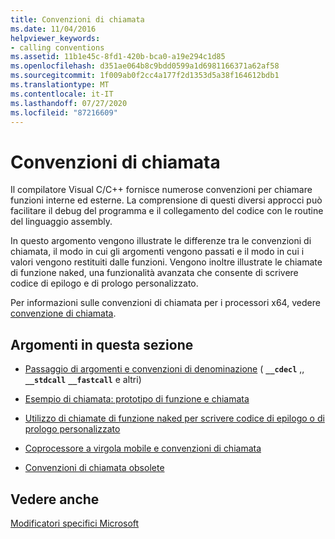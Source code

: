 ```yaml
---
title: Convenzioni di chiamata
ms.date: 11/04/2016
helpviewer_keywords:
- calling conventions
ms.assetid: 11b1e45c-8fd1-420b-bca0-a19e294c1d85
ms.openlocfilehash: d351ae064b8c9bdd0599a1d6981166371a62af58
ms.sourcegitcommit: 1f009ab0f2cc4a177f2d1353d5a38f164612bdb1
ms.translationtype: MT
ms.contentlocale: it-IT
ms.lasthandoff: 07/27/2020
ms.locfileid: "87216609"
---
```

# <a name="calling-conventions"></a>Convenzioni di chiamata

Il compilatore Visual C/C++ fornisce numerose convenzioni per chiamare funzioni interne ed esterne. La comprensione di questi diversi approcci può facilitare il debug del programma e il collegamento del codice con le routine del linguaggio assembly.

In questo argomento vengono illustrate le differenze tra le convenzioni di chiamata, il modo in cui gli argomenti vengono passati e il modo in cui i valori vengono restituiti dalle funzioni. Vengono inoltre illustrate le chiamate di funzione naked, una funzionalità avanzata che consente di scrivere codice di epilogo e di prologo personalizzato.

Per informazioni sulle convenzioni di chiamata per i processori x64, vedere [convenzione di chiamata](../build/x64-calling-convention.md).

## <a name="topics-in-this-section"></a>Argomenti in questa sezione

- [Passaggio di argomenti e convenzioni di denominazione](../cpp/argument-passing-and-naming-conventions.md) ( **`__cdecl`** ,, **`__stdcall`** **`__fastcall`** e altri)

- [Esempio di chiamata: prototipo di funzione e chiamata](../cpp/calling-example-function-prototype-and-call.md)

- [Utilizzo di chiamate di funzione naked per scrivere codice di epilogo o di prologo personalizzato](../cpp/naked-function-calls.md)

- [Coprocessore a virgola mobile e convenzioni di chiamata](../cpp/floating-point-coprocessor-and-calling-conventions.md)

- [Convenzioni di chiamata obsolete](../cpp/obsolete-calling-conventions.md)

## <a name="see-also"></a>Vedere anche

[Modificatori specifici Microsoft](../cpp/microsoft-specific-modifiers.md)
